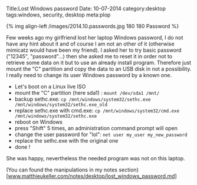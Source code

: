 Title:Lost Windows password
Date: 10-07-2014
category:desktop
tags:windows, security, desktop
meta:plop

{% img align-left /images/2014.10.passwords.jpg 180 180 Password %}

Few weeks ago my girlfriend lost her laptop Windows password, I do not have any
hint about it and of course I am not an other of it (otherwise mimicatz would have been
my friend). I asked her to try basic password ("12345", "password"…) then she
asked me to reset it in order not to retrieve some data on it but to use an
already install program. Therefore just mount the "C" partition and copy the data
to an USB disk in not a possibility. I really need to change its user Windows
password by a known one.

* Let's boot on a Linux live ISO
* mount the "C" partition (here sda1) : `mount /dev/sda1 /mnt/`
* backup sethc.exe: `cp /mnt/windows/system32/sethc.exe /mnt/windows/system32/sethc.exe_old`
* replace sethc.exe with cmd.exe: `cp /mnt/windows/system32/cmd.exe /mnt/windows/system32/sethc.exe`
* reboot on Windows
* press "Shift" 5 times, an administration command prompt will open
* change the user password for "lol": `net user my_user my_new_password`
* replace the sethc.exe with the original one
* done !

She was happy, nevertheless the needed program was not on this laptop.

(You can found the manipulations in my notes section)[www.matthieukeller.com/notes/desktop/lost_windows_password.md]
